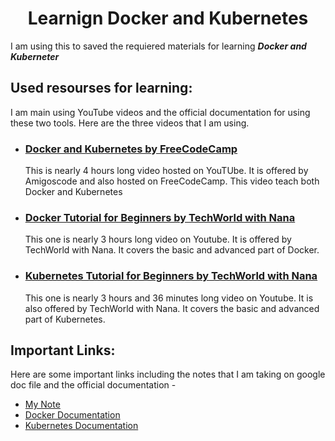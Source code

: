 <h1 align="center"> Learnign Docker and Kubernetes </h1>

I am using this to saved the requiered materials for learning **_Docker and
Kuberneter_**

## Used resourses for learning:

I am main using YouTube videos and the official documentation for using these
two tools. Here are the three videos that I am using.

- ### [Docker and Kubernetes by FreeCodeCamp](https://youtu.be/bhBSlnQcq2k)
  This is nearly 4 hours long video hosted on YouTUbe. It is offered by
  Amigoscode and also hosted on FreeCodeCamp. This video teach both Docker and
  Kubernetes
- ### [Docker Tutorial for Beginners by TechWorld with Nana](https://youtu.be/3c-iBn73dDE)
  This one is nearly 3 hours long video on Youtube. It is offered by TechWorld
  with Nana. It covers the basic and advanced part of Docker.
- ### [Kubernetes Tutorial for Beginners by TechWorld with Nana](https://youtu.be/X48VuDVv0do)
  This one is nearly 3 hours and 36 minutes long video on Youtube. It is also
  offered by TechWorld with Nana. It covers the basic and advanced part of
  Kubernetes.

## Important Links:

Here are some important links including the notes that I am taking on google doc
file and the official documentation -

- [My Note](https://docs.google.com/document/d/1r3rJ9ItW72cQ_mtXJ97KrNQT7VF4M9gI52wS1zY_rIc/edit?usp=sharing)
- [Docker Documentation](https://docs.docker.com/get-started/)
- [Kubernetes Documentation](https://kubernetes.io/docs/setup/)
